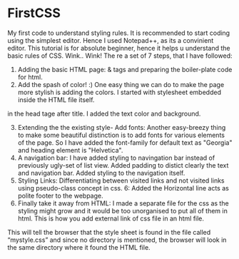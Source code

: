 # FirstCSS
My first code to understand styling rules.
It is recommended to start coding using the simplest editor. Hence I used Notepad++, as its a convinient editor.
This tutorial is for absolute beginner, hence it helps u understand the basic rules of CSS. Wink.. Wink!
The re a set of 7 steps, that I have followed:
1. Adding the basic HTML page: <head> & <body> tags and preparing the boiler-plate code for html.
2. Add the spash of color! :) One easy thing we can do to make the page more stylish is adding the colors. I started with stylesheet embedded inside the HTML file itself.
<style type="text/css"> </style> in the head tage after title. I added the text color and background.
3. Extending the the existing style- Add fonts: Another easy-breezy thing to make some beautiful distinction is to add fonts for various elements of the page. So I have added the font-family for default text as "Georgia" and heading element is "Helvetica".
4. A navigation bar: I have added styling to navingation bar instead of previously ugly-set of list view. Added padding to distict clearly the text and navigation bar. Added styling to the navigation itself.
5. Styling Links: Differentiating between visited links and not visited links using pseudo-class concept in css.
6: Added the Horizontal line acts as polite footer to the webpage.
7. Finally take it away from HTML: I made a separate file for the css as the styling might grow and it would be too unorganised to put all of them in html.
This is how you add external link of css file in an html file. 
<link rel="stylesheet" href="mystyle.css">
This will tell the browser that the style sheet is found in the file called “mystyle.css” and since no directory is mentioned, the browser will look in the same directory where it found the HTML file.
